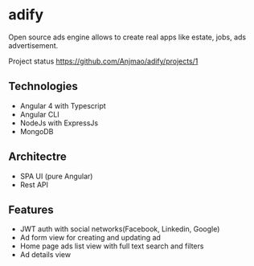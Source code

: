 # adify
Open source ads engine allows to create real apps like estate, jobs, ads advertisement.

Project status https://github.com/Anjmao/adify/projects/1

## Technologies
* Angular 4 with Typescript
* Angular CLI
* NodeJs with ExpressJs
* MongoDB

## Architectre
* SPA UI (pure Angular)
* Rest API

## Features
* JWT auth with social networks(Facebook, Linkedin, Google)
* Ad form view for creating and updating ad
* Home page ads list view with full text search and filters
* Ad details view

